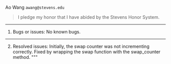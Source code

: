 Ao Wang `awang@stevens.edu`
> I pledge my honor that I have abided by the Stevens Honor System.

---

1. Bugs or issues:
No known bugs.

---

2. Resolved issues:
Initially, the swap counter was not incrementing correctly. Fixed by wrapping the swap function with the swap_counter method.
"""
